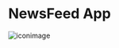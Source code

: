  # NewsFeed App 
  ![iconimage](https://i.ibb.co/LhGHGJW/Screenshot-2020-02-07-20-38-05-23-4bb9f510e5e7b9e7a6d95fe0c9169967.png)  
  
